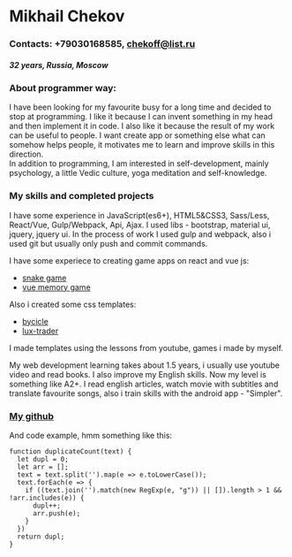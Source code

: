 # Mikhail Chekov

### Contacts: +79030168585, chekoff@list.ru
##### 32 years, Russia, Moscow

### About programmer way:
 I have been looking for my favourite busy for a long time and decided to stop at programming. I like it because I can invent something in my head and then implement it in code. I also like it because the result of my work can be useful to people. I want create app or something else what can somehow helps people, it motivates me to learn and improve skills in this direction.  
In addition to programming, I am interested in self-development, mainly psychology, a little Vedic culture, yoga meditation and self-knowledge. 
 
### My skills and completed projects
I have some experience in JavaScript(es6+), HTML5&CSS3, Sass/Less, React/Vue, Gulp/Webpack, Api, Ajax.
I used libs - bootstrap, material ui, jquery, jquery ui.
In the process of work I used gulp and webpack, also i used git but usually only push and commit commands.  

I have some experiece to creating game apps on react and vue js:
 - [snake game](https://mikhailchekov.github.io/snake-game-reactjs/)
 - [vue memory game](https://mikhailchekov.github.io/vue-memory-card-game/)
 
Also i created some css templates:
 - [bycicle](https://mikhailchekov.github.io/bicycle-theme-template/)
 - [lux-trader](https://mikhailchekov.github.io/lux-trader-template/index.html)

I made templates using the lessons from youtube, games i made by myself. 

My web development learning takes about 1.5 years, i usually use youtube video and read books. I also improve my English skills. Now my level is something like A2+. I read english articles, watch movie with subtitles and translate favourite songs, also i train skills with the android app - "Simpler".

### [My github](https://github.com/MikhailChekov/)  

And code example, hmm something like this: 

```
function duplicateCount(text) {
  let dupl = 0;
  let arr = [];
  text = text.split('').map(e => e.toLowerCase());
  text.forEach(e => {
    if ((text.join('').match(new RegExp(e, "g")) || []).length > 1 && !arr.includes(e)) {
      dupl++;
      arr.push(e);
    }
  })
  return dupl;
}
```